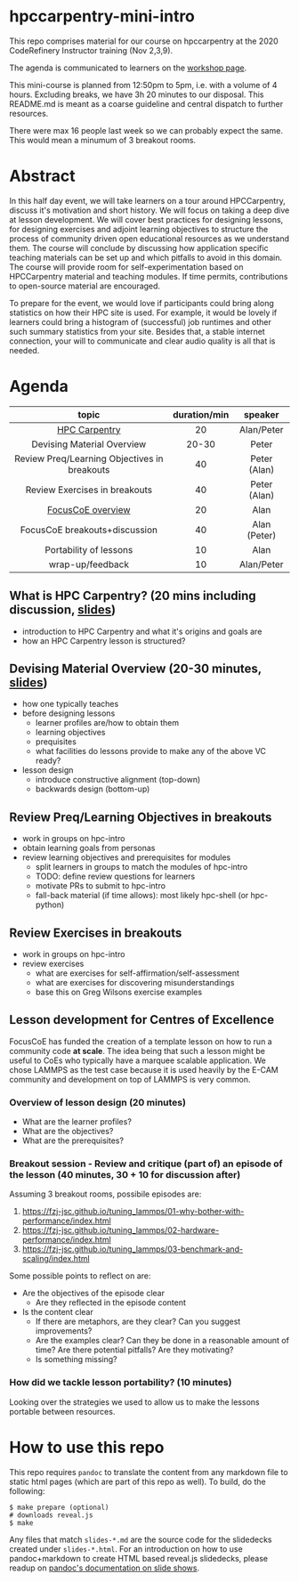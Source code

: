 # hpccarpentry-mini-intro

This repo comprises material for our course on hpccarpentry at the 2020 CodeRefinery Instructor training (Nov 2,3,9). 

The agenda is communicated to learners on the [workshop page](https://coderefinery.github.io/2020-11-02-instructor-training/#monday-nov-9-1250---1700-cet). 

This mini-course is planned from 12:50pm to 5pm, i.e. with a volume of 4 hours. Excluding breaks, we have 3h 20 minutes to our disposal. This README.md is meant as a coarse guideline and central dispatch to further resources.

There were max 16 people last week so we can probably expect the same. This would mean a minumum of 3 breakout rooms.

# Abstract

In this half day event, we will take learners on a tour around HPCCarpentry, discuss it's motivation and short history. We will focus on taking a deep dive at lesson development. We will cover best practices for designing lessons, for designing exercises and adjoint learning objectives to structure the process of community driven open educational resources as we understand them. The course will conclude by discussing how application specific teaching materials can be set up and which pitfalls to avoid in this domain. The course will provide room for self-experimentation based on HPCCarpentry material and teaching modules. If time permits, contributions to open-source material are encouraged. 

To prepare for the event, we would love if participants could bring along statistics on how their HPC site is used. For example, it would be lovely if learners could bring a histogram of (successful) job runtimes and other such summary statistics from your site. Besides that, a stable internet connection, your will to communicate and clear audio quality is all that is needed.

# Agenda

| topic                                        | duration/min | speaker      |
|:--------------------------------------------:|:------------:|:------------:|
| [HPC Carpentry](slides-hpccarpentry.html)    | 20           | Alan/Peter   |
| Devising Material Overview                   | 20-30        | Peter        |
| Review Preq/Learning Objectives in breakouts | 40           | Peter (Alan) |
| Review Exercises in breakouts                | 40           | Peter (Alan) |
| [FocusCoE overview](slides-focuscoe.html)    | 20           | Alan         |
| FocusCoE breakouts+discussion                | 40           | Alan (Peter) |
| Portability of lessons                       | 10           | Alan         |
| wrap-up/feedback                             | 10           | Alan/Peter   |


## What is HPC Carpentry? (20 mins including discussion, [slides](slides-hpccarpentry.html))

* introduction to HPC Carpentry and what it's origins and goals are
* how an HPC Carpentry lesson is structured?

## Devising Material Overview (20-30 minutes, [slides](slides-lessondesign.html))

* how one typically teaches
* before designing lessons 
  + learner profiles are/how to obtain them
  + learning objectives
  + prequisites
  + what facilities do lessons provide to make any of the above VC ready?
* lesson design 
  + introduce constructive alignment (top-down)
  + backwards design (bottom-up)

## Review Preq/Learning Objectives in breakouts

- work in groups on hpc-intro
- obtain learning goals from personas
- review learning objectives and prerequisites for modules
  + split learners in groups to match the modules of hpc-intro
  + TODO: define review questions for learners
  + motivate PRs to submit to hpc-intro
  + fall-back material (if time allows): most likely hpc-shell (or hpc-python)

## Review Exercises in breakouts 

- work in groups on hpc-intro
- review exercises
  + what are exercises for self-affirmation/self-assessment
  + what are exercises for discovering misunderstandings
  + base this on Greg Wilsons exercise examples


## Lesson development for Centres of Excellence

FocusCoE has funded the creation of a template lesson on how to run a community code **at scale**. The idea being that such a lesson might be useful to CoEs who typically have a marquee scalable application. We chose LAMMPS as the test case because it is used heavily by the E-CAM community and development on top of LAMMPS is very common. 

### Overview of lesson design (20 minutes)
* What are the learner profiles?
* What are the objectives?
* What are the prerequisites?

### Breakout session - Review and critique (part of) an episode of the lesson (40 minutes, 30 + 10 for discussion after)

Assuming 3 breakout rooms, possibile episodes are:
1. https://fzj-jsc.github.io/tuning_lammps/01-why-bother-with-performance/index.html
2. https://fzj-jsc.github.io/tuning_lammps/02-hardware-performance/index.html
3. https://fzj-jsc.github.io/tuning_lammps/03-benchmark-and-scaling/index.html

Some possible points to reflect on are:
* Are the objectives of the episode clear
  * Are they reflected in the episode content
* Is the content clear
  * If there are metaphors, are they clear? Can you suggest improvements?
  * Are the examples clear? Can they be done in a reasonable amount of time? Are there potential pitfalls? Are they motivating?
  * Is something missing? 

### How did we tackle lesson portability? (10 minutes)

Looking over the strategies we used to allow us to make the lessons portable between resources.


# How to use this repo

This repo requires `pandoc` to translate the content from any markdown file to static html pages (which are part of this repo as well). To build, do the following:

```
$ make prepare (optional)
# downloads reveal.js
$ make 
```

Any files that match `slides-*.md` are the source code for the slidedecks created under `slides-*.html`. For an introduction on how to use pandoc+markdown to create HTML based reveal.js slidedecks, please readup on [pandoc's documentation on slide shows](https://pandoc.org/MANUAL.html#slide-shows).
